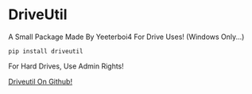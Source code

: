 # DriveUtil

A Small Package Made By Yeeterboi4 For Drive Uses! (Windows Only...)

```pip install driveutil```

For Hard Drives, Use Admin Rights!

[Driveutil On Github!](https://github.com/Yeeterboi4/driveutil)
